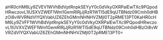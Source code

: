 aHR0cHM6Ly9ZVEV1WVhBdVptRnpkSEYyY0c0dVkyOXRPalEwTXc9PQpodHRwczovL1lUSXVZWEF1Wm1GemRIRjJjRzR1WTI5dE9qUTBNdz09Cmh0dHBzOi8vWVRNdVlYQXVabUZ6ZEhGMmNHNHVZMjl0T2pRME13PT0KaHR0cHM6Ly9ZVFF1WVhBdVptRnpkSEYyY0c0dVkyOXRPalEwTXc9PQpodHRwczovL1lUVXVZWEF1Wm1GemRIRjJjRzR1WTI5dE9qUTBNdz09Cmh0dHBzOi8vWVRZdVlYQXVabUZ6ZEhGMmNHNHVZMjl0T2pRME13PT0=
